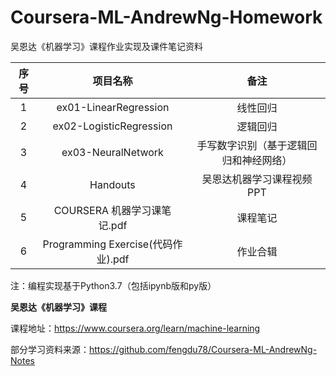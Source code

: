 # Coursera-ML-AndrewNg-Homework
吴恩达《机器学习》课程作业实现及课件笔记资料

| 序号 |              项目名称              |                  备注                  |
| :--: | :--------------------------------: | :------------------------------------: |
|  1   |       ex01-LinearRegression        |                线性回归                |
|  2   |      ex02-LogisticRegression       |                逻辑回归                |
|  3   |         ex03-NeuralNetwork         | 手写数字识别（基于逻辑回归和神经网络） |
|  4   |              Handouts              |       吴恩达机器学习课程视频PPT        |
|  5   |    COURSERA 机器学习课笔记.pdf     |                课程笔记                |
|  6   | Programming Exercise(代码作业).pdf |                作业合辑                |

注：编程实现基于Python3.7（包括ipynb版和py版）

**吴恩达《机器学习》课程**

课程地址：https://www.coursera.org/learn/machine-learning

部分学习资料来源：https://github.com/fengdu78/Coursera-ML-AndrewNg-Notes
